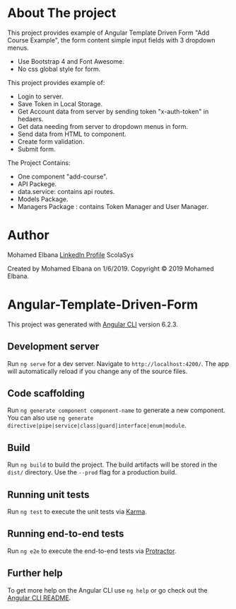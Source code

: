 # About The project

This project provides example of Angular Template Driven Form
"Add Course Example", the form content simple input fields with 3 dropdown menus.

- Use Bootstrap 4 and Font Awesome.
- No css global style for form.

This project provides example of:
- Login to server.
- Save Token in Local Storage.
- Get Account data from server by sending token "x-auth-token" in hedaers.
- Get data needing from server to dropdown menus in form.
- Send data from HTML to component.
- Create form validation.
- Submit form.

The Project Contains: 
- One component "add-course".
- API Packege.
- data.service: contains api routes.
- Models Package.
- Managers Package : contains Token Manager and User Manager.


# Author

Mohamed Elbana [LinkedIn Profile](https://www.linkedin.com/in/mohamed-elbana-a5a214ab)
ScolaSys

Created by Mohamed Elbana on 1/6/2019.
Copyright © 2019 Mohamed Elbana.


# Angular-Template-Driven-Form

This project was generated with [Angular CLI](https://github.com/angular/angular-cli) version 6.2.3.

## Development server

Run `ng serve` for a dev server. Navigate to `http://localhost:4200/`. The app will automatically reload if you change any of the source files.

## Code scaffolding

Run `ng generate component component-name` to generate a new component. You can also use `ng generate directive|pipe|service|class|guard|interface|enum|module`.

## Build

Run `ng build` to build the project. The build artifacts will be stored in the `dist/` directory. Use the `--prod` flag for a production build.

## Running unit tests

Run `ng test` to execute the unit tests via [Karma](https://karma-runner.github.io).

## Running end-to-end tests

Run `ng e2e` to execute the end-to-end tests via [Protractor](http://www.protractortest.org/).

## Further help

To get more help on the Angular CLI use `ng help` or go check out the [Angular CLI README](https://github.com/angular/angular-cli/blob/master/README.md).
